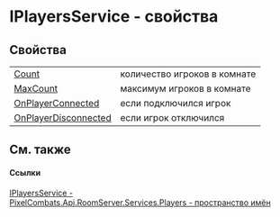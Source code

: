 # IPlayersService - свойства




## Свойства
<table>
<tr>
<td><a href="43396d0b-3144-502b-6c3c-ab64b8743d1e">Count</a></td>
<td>количество игроков в комнате</td></tr>
<tr>
<td><a href="68696ada-584c-fbf8-0e1f-79959f639f54">MaxCount</a></td>
<td>максимум игроков в комнате</td></tr>
<tr>
<td><a href="e5deb0fc-d120-4d94-34f8-5b8345b0690f">OnPlayerConnected</a></td>
<td>если подключился игрок</td></tr>
<tr>
<td><a href="d346ec70-7426-5d05-eb20-3a35e91c688f">OnPlayerDisconnected</a></td>
<td>если игрок отключился</td></tr>
</table>

## См. также


#### Ссылки
<a href="53f59169-4af4-9d58-d5ab-d960ca7ae477">IPlayersService - </a>  
<a href="708e122f-41de-30e3-c143-1ccf02ad493a">PixelCombats.Api.RoomServer.Services.Players - пространство имён</a>  
